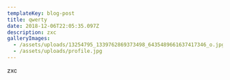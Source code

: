 ```yaml
---
templateKey: blog-post
title: qwerty
date: 2018-12-06T22:05:35.097Z
description: zxc
galleryImages:
  - /assets/uploads/13254795_1339762869373498_6435489661637417346_o.jpg
  - /assets/uploads/profile.jpg
---
```

zxc
